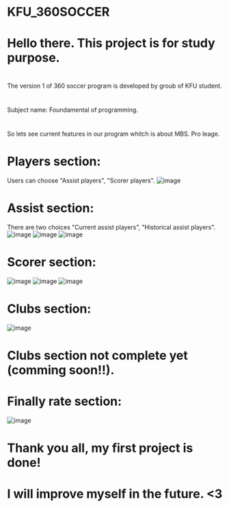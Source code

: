 # KFU_360SOCCER
# 
# Hello there. This project is for study purpose.
#
The version 1 of 360 soccer program is developed by groub of KFU student.
#
Subject name: Foundamental of programming.
#
So lets see current features in our program whitch is about MBS. Pro leage.

# Players section:
Users can choose "Assist players", "Scorer players".
![image](https://user-images.githubusercontent.com/76477902/165005335-c6cf0fac-c0cc-4bed-8fc8-2bb4238ded4a.png)
# Assist section:
There are two choices "Current assist players", "Historical assist players".
![image](https://user-images.githubusercontent.com/76477902/165005435-8ea32ed2-7b7b-4d65-8de8-f5c10c5cb26b.png)
![image](https://user-images.githubusercontent.com/76477902/165005474-ed615197-1033-4bef-984e-aa0a02a1e4b7.png)
![image](https://user-images.githubusercontent.com/76477902/165005588-fb992a1e-0fea-4ab8-a996-2a69869c5f27.png)
# Scorer section:
![image](https://user-images.githubusercontent.com/76477902/165005646-7e64335f-733d-442a-827c-e892ff7a81ee.png)
![image](https://user-images.githubusercontent.com/76477902/165005678-26513566-9c85-45cb-93c6-77c4a53cf6a6.png)
![image](https://user-images.githubusercontent.com/76477902/165005716-19489743-2db7-40d0-b1d3-30a6663d7e1e.png)
# Clubs section:
![image](https://user-images.githubusercontent.com/76477902/165005788-f1916078-783b-4019-aa84-e71bff5a12f2.png)
# Clubs section not complete yet (comming soon!!).
# Finally rate section:
![image](https://user-images.githubusercontent.com/76477902/165005964-9de1e29d-935c-40d7-b317-b498d7202715.png)

# Thank you all, my first project is done!
# I will improve myself in the future. <3
